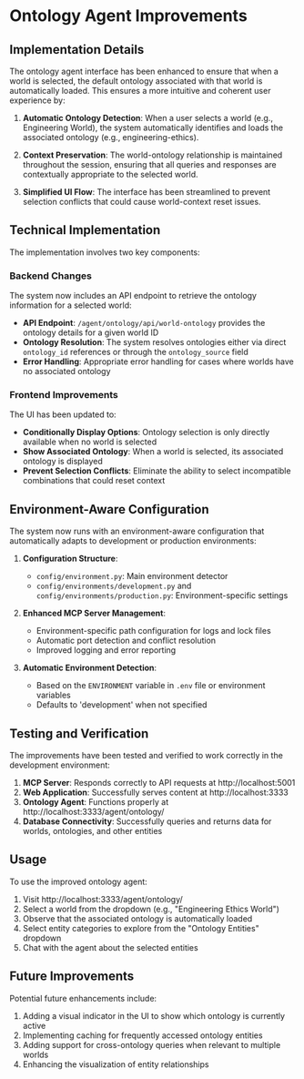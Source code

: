 # Ontology Agent Improvements

## Implementation Details

The ontology agent interface has been enhanced to ensure that when a world is selected, the default ontology associated with that world is automatically loaded. This ensures a more intuitive and coherent user experience by:

1. **Automatic Ontology Detection**: When a user selects a world (e.g., Engineering World), the system automatically identifies and loads the associated ontology (e.g., engineering-ethics).

2. **Context Preservation**: The world-ontology relationship is maintained throughout the session, ensuring that all queries and responses are contextually appropriate to the selected world.

3. **Simplified UI Flow**: The interface has been streamlined to prevent selection conflicts that could cause world-context reset issues.

## Technical Implementation

The implementation involves two key components:

### Backend Changes

The system now includes an API endpoint to retrieve the ontology information for a selected world:

- **API Endpoint**: `/agent/ontology/api/world-ontology` provides the ontology details for a given world ID
- **Ontology Resolution**: The system resolves ontologies either via direct `ontology_id` references or through the `ontology_source` field
- **Error Handling**: Appropriate error handling for cases where worlds have no associated ontology

### Frontend Improvements

The UI has been updated to:

- **Conditionally Display Options**: Ontology selection is only directly available when no world is selected
- **Show Associated Ontology**: When a world is selected, its associated ontology is displayed
- **Prevent Selection Conflicts**: Eliminate the ability to select incompatible combinations that could reset context

## Environment-Aware Configuration

The system now runs with an environment-aware configuration that automatically adapts to development or production environments:

1. **Configuration Structure**:
   - `config/environment.py`: Main environment detector
   - `config/environments/development.py` and `config/environments/production.py`: Environment-specific settings

2. **Enhanced MCP Server Management**:
   - Environment-specific path configuration for logs and lock files
   - Automatic port detection and conflict resolution
   - Improved logging and error reporting

3. **Automatic Environment Detection**:
   - Based on the `ENVIRONMENT` variable in `.env` file or environment variables
   - Defaults to 'development' when not specified

## Testing and Verification

The improvements have been tested and verified to work correctly in the development environment:

1. **MCP Server**: Responds correctly to API requests at http://localhost:5001
2. **Web Application**: Successfully serves content at http://localhost:3333
3. **Ontology Agent**: Functions properly at http://localhost:3333/agent/ontology/
4. **Database Connectivity**: Successfully queries and returns data for worlds, ontologies, and other entities

## Usage

To use the improved ontology agent:

1. Visit http://localhost:3333/agent/ontology/
2. Select a world from the dropdown (e.g., "Engineering Ethics World")
3. Observe that the associated ontology is automatically loaded
4. Select entity categories to explore from the "Ontology Entities" dropdown
5. Chat with the agent about the selected entities

## Future Improvements

Potential future enhancements include:

1. Adding a visual indicator in the UI to show which ontology is currently active
2. Implementing caching for frequently accessed ontology entities
3. Adding support for cross-ontology queries when relevant to multiple worlds
4. Enhancing the visualization of entity relationships
